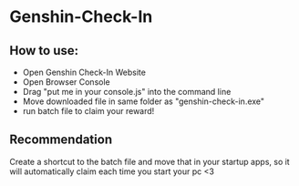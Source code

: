 # Genshin-Check-In

## How to use:
- Open Genshin Check-In Website
- Open Browser Console
- Drag "put me in your console.js" into the command line
- Move downloaded file in same folder as "genshin-check-in.exe"
- run batch file to claim your reward!

## Recommendation
Create a shortcut to the batch file and move that in your startup apps, so it will automatically claim each time you start your pc <3
